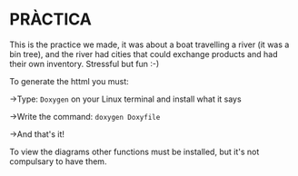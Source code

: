 # PRÀCTICA
This is the practice we made, it was about a boat travelling a river (it was a bin tree), and the river had cities that could exchange products and had their own inventory. Stressful but fun :-)


To generate the httml you must:

->Type: ``Doxygen`` on your Linux terminal and install what it says

->Write the command: ``doxygen Doxyfile``

->And that's it!

To view the diagrams other functions must be installed, but it's not compulsary to have them. 